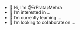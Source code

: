- 👋 Hi, I’m @ErPratapMehra
- 👀 I’m interested in ...
- 🌱 I’m currently learning ...
- 💞️ I’m looking to collaborate on ...
